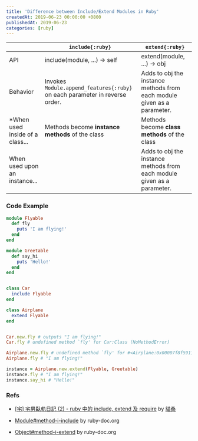 ```yaml
---
title: 'Difference between Include/Extend Modules in Ruby'
createdAt: 2019-06-23 00:00:00 +0800
publishedAt: 2019-06-23
categories: [ruby]
---
```


|                                  | `include{:ruby}`                                                            | `extend{:ruby}`                                                         |
| -------------------------------- | --------------------------------------------------------------------------- | ----------------------------------------------------------------------- |
| API                              | include(module, ...) → self                                                 | extend(module, ...) → obj                                               |
| Behavior                         | Invokes `Module.append_features{:ruby}` on each parameter in reverse order. | Adds to obj the instance methods from each module given as a parameter. |
| \*When used inside of a class... | Methods become **instance methods** of the class                            | Methods become **class methods** of the class                           |
| When used upon an instance...    |                                                                             | Adds to obj the instance methods from each module given as a parameter. |

### Code Example

```ruby
module Flyable
  def fly
    puts 'I am flying!'
  end
end

module Greetable
  def say_hi
    puts 'Hello!'
  end
end


class Car
  include Flyable
end

class Airplane
  extend Flyable
end


Car.new.fly # outputs "I am flying!"
Car.fly # undefined method `fly' for Car:Class (NoMethodError)

Airplane.new.fly # undefined method `fly' for #<Airplane:0x00007f8f59118998> (NoMethodError)
Airplane.fly # "I am flying!"

instance = Airplane.new.extend(Flyable, Greetable)
instance.fly # "I am flying!"
instance.say_hi # "Hello!"
```

### Refs

- [[宅] 宅男臥軌日記 (2) - ruby 中的 include, extend 及 require](http://cat-son.blogspot.com/2012/10/2-rubyinclude-extendrequire.html#sthash.uTkhw4vY.zCRDCK1W.dpbs) by [貓桑](https://www.blogger.com/profile/01978864455251846796)

- [Module#method-i-include](https://ruby-doc.org/core-2.6.3/Module.html#method-i-include) by ruby-doc.org

- [Object#method-i-extend](https://ruby-doc.org/core-2.6.3/Object.html#method-i-extend) by ruby-doc.org
